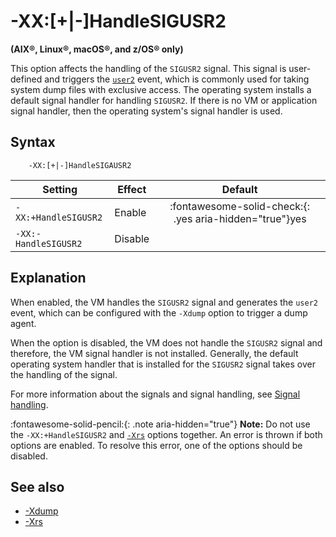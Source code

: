 <!--
* Copyright (c) 2017, 2023 IBM Corp. and others
*
* This program and the accompanying materials are made
* available under the terms of the Eclipse Public License 2.0
* which accompanies this distribution and is available at
* https://www.eclipse.org/legal/epl-2.0/ or the Apache
* License, Version 2.0 which accompanies this distribution and
* is available at https://www.apache.org/licenses/LICENSE-2.0.
*
* This Source Code may also be made available under the
* following Secondary Licenses when the conditions for such
* availability set forth in the Eclipse Public License, v. 2.0
* are satisfied: GNU General Public License, version 2 with
* the GNU Classpath Exception [1] and GNU General Public
* License, version 2 with the OpenJDK Assembly Exception [2].
*
* [1] https://www.gnu.org/software/classpath/license.html
* [2] https://openjdk.org/legal/assembly-exception.html
*
* SPDX-License-Identifier: EPL-2.0 OR Apache-2.0 OR GPL-2.0 WITH
* Classpath-exception-2.0 OR LicenseRef-GPL-2.0 WITH Assembly-exception
-->

# -XX:\[+|-\]HandleSIGUSR2

**(AIX&reg;, Linux&reg;, macOS&reg;, and z/OS&reg; only)**

This option affects the handling of the `SIGUSR2` signal. This signal is user-defined and triggers the [`user2`](xdump.md#dump-events) event, which is commonly used for taking system dump files with exclusive access. The operating system installs a default signal handler for handling `SIGUSR2`. If there is no VM or application signal handler, then the operating system's signal handler is used.


## Syntax

        -XX:[+|-]HandleSIGAUSR2

| Setting               | Effect  | Default                                                                            |
|-----------------------|---------|:----------------------------------------------------------------------------------:|
| `-XX:+HandleSIGUSR2` | Enable  | :fontawesome-solid-check:{: .yes aria-hidden="true"}<span class="sr-only">yes</span> |
| `-XX:-HandleSIGUSR2` | Disable |                                                                                    |


## Explanation

When enabled, the VM handles the `SIGUSR2` signal and generates the `user2` event, which can be configured with the `-Xdump` option to trigger a dump agent.

When the option is disabled, the VM does not handle the `SIGUSR2` signal and therefore, the VM signal handler is not installed. Generally, the default operating system handler that is installed for the `SIGUSR2` signal takes over the handling of the signal.

For more information about the signals and signal handling, see [Signal handling](openj9_signals.md).

:fontawesome-solid-pencil:{: .note aria-hidden="true"} **Note:** Do not use the `-XX:+HandleSIGUSR2` and [`-Xrs`](xrs.md) options together. An error is thrown if both options are enabled. To resolve this error, one of the options should be disabled.

## See also

- [-Xdump](xdump.md)
- [-Xrs](xrs.md)

<!-- ==== END OF TOPIC ==== xxhandlesigusr2.md ==== -->
